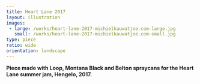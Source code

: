 ```yaml
---
title: Heart Lane 2017
layout: illustration
images:
 - large: /works/heart-lane-2017-michielkauwatjoe.com-large.jpg
   small: /works/heart-lane-2017-michielkauwatjoe.com-small.jpg
type: piece
ratio: wide
orientation: landscape
---
```


**Piece made with Loop, Montana Black and Belton spraycans for the Heart Lane summer jam, Hengelo, 2017.**
